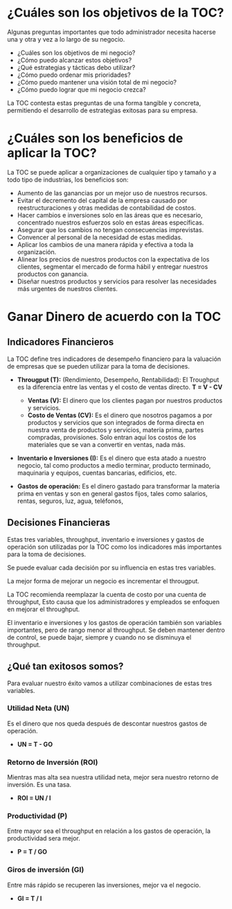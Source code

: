 # ¿Cuáles son los objetivos de la TOC?
Algunas preguntas importantes que todo administrador necesita hacerse una y otra y vez a lo largo de su negocio.

 - ¿Cuáles son los objetivos de mi negocio?
 - ¿Cómo puedo alcanzar estos objetivos?
 - ¿Qué estrategias y tácticas debo utilizar?
 - ¿Cómo puedo ordenar mis prioridades?
 - ¿Cómo puedo mantener una visión total de mi negocio?
 - ¿Cómo puedo lograr que mi negocio crezca?
 
 La TOC contesta estas preguntas de una forma tangible y concreta, permitiendo el desarrollo de estrategias exitosas para su empresa.

# ¿Cuáles son los beneficios de aplicar la TOC?

La TOC se puede aplicar a organizaciones de cualquier tipo y tamaño y a todo tipo de industrias, los beneficios son:

- Aumento de las ganancias por un mejor uso de nuestros recursos.
- Evitar el decremento del capital de la empresa causado por reestructuraciones y otras medidas de contabilidad de costos.
- Hacer cambios e inversiones solo en las áreas que es necesario, concentrado nuestros esfuerzos solo en estas áreas específicas.
- Asegurar que los cambios no tengan consecuencias imprevistas.
- Convencer al personal de la necesidad de estas medidas.
- Aplicar los cambios de una manera rápida y efectiva a toda la organización.
- Alinear los precios de nuestros productos con la expectativa de los clientes, segmentar el mercado de forma hábil y entregar nuestros productos con ganancia.
- Diseñar nuestros productos y servicios para resolver las necesidades más urgentes de nuestros clientes.
   

# Ganar Dinero de acuerdo con la TOC

## Indicadores Financieros

La TOC define tres indicadores de desempeño financiero para la valuación de empresas que se pueden utilizar para la toma de decisiones.

- **Througput (T):** (Rendimiento, Desempeño, Rentabilidad): El Troughput es la diferencia entre las ventas y el costo de ventas directo. **T = V - CV**
	+ **Ventas (V):** El dinero que los clientes pagan por nuestros productos y servicios. 
	+ **Costo de Ventas (CV):** Es el dinero que nosotros pagamos a por productos y servicios que son integrados de forma directa en nuestra venta de productos y servicios, materia prima, partes compradas, provisiones.  Solo entran aquí los costos de los materiales que se van a convertir en ventas, nada más.

- **Inventario e Inversiones (I):** Es el dinero que esta atado a nuestro negocio, tal como productos a medio terminar, producto terminado, maquinaria y equipos, cuentas bancarias, edificios, etc.

- **Gastos de operación:** Es el dinero gastado para transformar la materia prima en ventas y son en general gastos fijos, tales como salarios, rentas, seguros, luz, agua, teléfonos,

## Decisiones Financieras

Estas tres variables, throughput, inventario e inversiones y gastos de operación son utilizadas por la TOC como los indicadores más importantes para la toma de decisiones.

Se puede evaluar cada decisión por su influencia en estas tres variables.

La mejor forma de mejorar un negocio es incrementar el througput.

La TOC recomienda reemplazar la cuenta de costo por una cuenta de throughput, Esto causa que los administradores y empleados se enfoquen en mejorar el throughput.

El inventario e inversiones y los gastos de operación también son variables importantes, pero de rango menor al throughput.  Se deben mantener dentro de control, se puede bajar, siempre y cuando no se disminuya el throughput.

## ¿Qué tan exitosos somos?

Para evaluar nuestro éxito vamos a utilizar combinaciones de estas tres variables.

### Utilidad Neta (UN)

Es el dinero que nos queda después de descontar nuestros gastos de operación.

- **UN = T - GO**

### Retorno de Inversión (ROI)

Mientras mas alta sea nuestra utilidad neta, mejor sera nuestro retorno de inversión. Es una tasa.

- **ROI = UN / I**

### Productividad (P)

Entre mayor sea el throughput en relación a los gastos de operación, la productividad sera mejor.

- **P = T / GO**

### Giros de inversión (GI)

Entre más rápido se recuperen las inversiones, mejor va el negocio.

- **GI = T / I**

